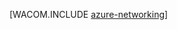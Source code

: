 <properties linkid="manage-fundamentals-networking" urlDisplayName="Networking" pageTitle="Networking (Windows) - Azure fundamentals" metaKeywords="Azure virtual network, Azure connect, Azure 流量管理器" description="An introduction in Azure networking." metaCanonical="http://www.windowsazure.cn/en-us/develop/net/fundamentals/networking/" services="virtual-machines,virtual-network" documentationCenter="" title="" authors="" solutions="" manager="" editor="" />




[WACOM.INCLUDE [azure-networking](../includes/azure-networking.md)]

